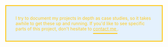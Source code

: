 <!-- ---
title: Redesigning Anchovyinc.com
date: 2016-07-10 23:50:26 +02:00
categories:
- work
tags:
- ux
- teambuilding
description: Pretty early in my career to be doing this, but challenge accepted
image: designexercises.png
layout: post
color: "#80c3c3"
status: Another case study I'm busy writing
style: translateY(15px)
--- -->

<style>

h1, h2, h3, h4, h5, h6, p, blockquote, pre, ul, ol, dl, figure {
    margin-bottom: 15px !important; 
    }

	.box {
		background-color: rgba(16, 133, 249, 0.1);
		color: #FFCB26;
		padding: 30px;
		border: 3px solid #FFCB26;
	}
</style>

<div class="box">
	I try to document my projects in depth as case studies, so it takes awhile to get these up and running. If you'd like to see specific parts of this project, don't hesitate to <a href="mailto:justinmfarrugia@gmail.com" style="color: #FFCB26;
		padding-bottom: 5px;
		border-bottom: 3px solid #FFCB26;">contact me </a>.
</div>

<br>

